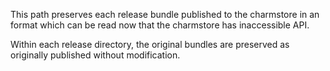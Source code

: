This path preserves each release bundle published to the charmstore in an format which can be read now that the charmstore has inaccessible API. 

Within each release directory, the original bundles are preserved as originally published without modification.
